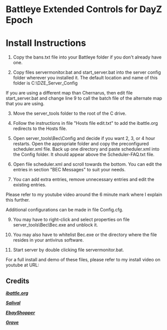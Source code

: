 Battleye Extended Controls for DayZ Epoch
=================
# Install Instructions

1. Copy the bans.txt file into your Battleye folder if you don't already have one.

2. Copy files servermonitor.bat and start_server.bat into the server config folder wherever you installed it.
	The default location and name of this folder is C:\DZE_Server_Config

If you are using a different map than Chernarus, then edit file start_server.bat and change
line 9 to call the batch file of the alternate map that you are using.

3. Move the server_tools folder to the root of the C drive.

4. Follow the instructions in file "Hosts file edit.txt" to add the ibattle.org redirects to the Hosts file.

5. Open server_tools\Bec\Config and decide if you want 2, 3, or 4 hour restarts.
	Open the appropriate folder and copy the preconfigured scheduler.xml file.
	Back up one directory and paste scheduler.xml into the Config folder. It should appear above the Scheduler-FAQ.txt file.

6. Open file scheduler.xml and scroll towards the bottom. You can edit the entries in section "BEC Messages" to suit your needs.

7. You can add extra entries, remove unnecessary entries and edit the existing entries.

Please refer to my youtube video around the 6 minute mark where I explain this further.

Additional configurations can be made in file Config.cfg.

9. You may have to right-click and select properties on file server_tools\Bec\Bec.exe and unblock it.

10. You may also have to whitelist Bec.exe or the directory where the file resides in your antivirus software.

8. Start server by double clicking file servermonitor.bat.

For a full install and demo of these files, please refer to my install video on youtube at URL:

## Credits
***[ibattle.org](ibattle.org)***

***[Salival](https://github.com/oiad)***

***[EbayShopper](https://github.com/ebayShopper)***

***[Grave](https://github.com/bbatton)***
